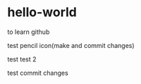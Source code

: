 # hello-world
to learn github

test pencil icon(make and commit changes)

test test 2

test commit changes
